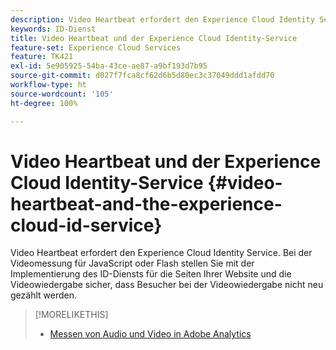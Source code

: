 ```yaml
---
description: Video Heartbeat erfordert den Experience Cloud Identity Service. Bei der Videomessung für JavaScript oder Flash stellen Sie mit der Implementierung des ID-Diensts für die Seiten Ihrer Website und die Videowiedergabe sicher, dass Besucher bei der Videowiedergabe nicht neu gezählt werden.
keywords: ID-Dienst
title: Video Heartbeat und der Experience Cloud Identity-Service
feature-set: Experience Cloud Services
feature: TK421
exl-id: 5e905925-54ba-43ce-ae87-a9bf193d7b95
source-git-commit: d027f7fca8cf62d6b5d80ec3c37049ddd1afdd70
workflow-type: ht
source-wordcount: '105'
ht-degree: 100%

---
```


# Video Heartbeat und der Experience Cloud Identity-Service {#video-heartbeat-and-the-experience-cloud-id-service}

Video Heartbeat erfordert den Experience Cloud Identity Service. Bei der Videomessung für JavaScript oder Flash stellen Sie mit der Implementierung des ID-Diensts für die Seiten Ihrer Website und die Videowiedergabe sicher, dass Besucher bei der Videowiedergabe nicht neu gezählt werden.

>[!MORELIKETHIS]
>
>* [Messen von Audio und Video in Adobe Analytics ](https://docs.adobe.com/content/help/de-DE/experience-cloud/user-guides/home.translate.html)

